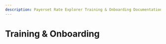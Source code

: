 ```yaml
---
description: Payerset Rate Explorer Training & Onboarding Documentation
---
```


# Training & Onboarding

